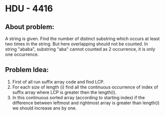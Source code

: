 # HDU - 4416

## About problem:

A string is given. Find the number of distinct substring which occurs at least two times in the string. But here overlapping should not be counted. In string "ababa", substring "aba" cannot counted as 2 occurrence, it is only one occurrence. 

## Problem Idea:


 1. First of all run suffix array code and find LCP. 
 2. For each size of length (i) find all the continuous occurrence of index of suffix array where LCP is greater then the length(i).
 3. In this continuous sorted array (according to starting index) if the difference between leftmost and rightmost array is greater than length(i) we should increase ans by one.  

<!--stackedit_data:
eyJoaXN0b3J5IjpbNTg0ODQyMTExXX0=
-->